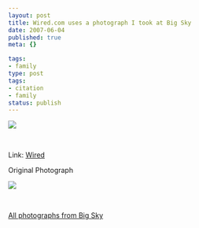 ```yaml
---
layout: post
title: Wired.com uses a photograph I took at Big Sky
date: 2007-06-04
published: true
meta: {}

tags:
- family
type: post
tags:
- citation
- family
status: publish
---
```



![](http://media.eick.us/2011/05/465170445_90c471024b.jpg)



 



Link: [Wired](http://blog.wired.com/27bstroke6/2007/04/montana_rejects.html)



Original Photograph



![](http://media.eick.us/2011/05/424628740_f53e74bbbd.jpg)



 



[All photographs from Big Sky](http://www.flickr.com/photos/andreweick/tags/bigsky/show/)

